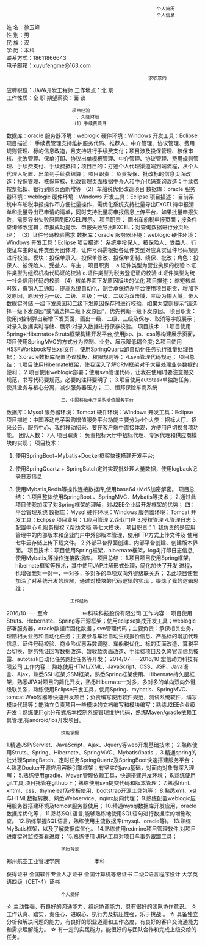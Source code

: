                                                            个人简历
                                                           个人信息
姓    名：徐玉峰															
性    别：男															
民    族：汉                             
学    历：本科		       						
联系方式：18611866643  														
电子邮箱：xuyufengme@163.com   

                                                        求职意向
应聘职位：JAVA开发工程师		  	        工作地点：北 京	
工作性质：全 职			           期望薪资：面 谈	

							项目经验
							一、久隆财险
							（1）手续费项目
数据库：oracle                                    服务器环境：weblogic
硬件环境：Windows                                 开发工具：Eclipse 
项目描述：
手续费管理支持维护服务代码、推荐人、中介管理、协议管理、费用规则管理、标的信息改造，且支持进行手续费支付；项目涉及投保管理、核保审核、批改管理、保单打印、协议出单模板管理、中介管理、协议管理、费用规则管理、手续费支付、手续费抵扣；项目目的：打通个人代理渠道端到端流程，从个人代理人配置、出单到手续费结算；
项目职责： 
负责投保、批改标的信息页面改造；投保管理、核保审核、批改管理页面根据中介人和中介代码查询改造；手续费按票抵扣、银行到账页面新增等
						（2）车船税优化改造项目
数据库：oracle                                    服务器环境：weblogic
硬件环境：Windows                                 开发工具：Eclipse 
项目描述：
目前系统中车船税申报操作不方便批量操作，需优化系统支持批量导出EXCEL待申报清单和批量导出已申请的清单，同时支持批量将申报信息上传平台，如果批量申报失败，需要导出失败原因到EXCEL展示。
项目职责：
画出车船税申报页面；按条件查询修改逻辑；申报成功提示、申报失败导出EXCEL；对查询数据进行分页处理；
						（3）证件号码校验需求 
数据库：oracle                                    服务器环境：weblogic
硬件环境：Windows                                 开发工具：Eclipse 
项目描述：
系统中投保人、被保险人、受益人、行使证车主的证件类型为团体时，证件号码需根据各证件类型对应真实证件号码规则进行校验。模块：投保单录入、投保单修改、投保单复制、续保、批改；角色：投保人、被保险人、受益人、车主；
项目职责：
a.证件类型为营业执照的校验
b.证件类型为组织机构代码证的校验
c.证件类型为税务登记证的校验
d.证件类型为统一社会信用代码的校验
						（4）核单界面下发原因版块的优化
项目描述：
缩短核单时效，撤销人工通知，提高系统自动化，配合承保待办平台使用项目职责，增加下发原因，原因分为一级、二级、三级；一级、二级为双击域，三级为输入域，录入数据实时储;一级下发原因和二级下发原因保存时进行校验，如果为空则提示“请选择一级下发原因”或“请选择二级下发原因”，优先判断一级下发原因。
项目职责：
使用js控制弹出新增下发页面，画出一级、二级、三级及保存、取消等字段展示；对录入数据实时存储、展示;对录入数据进行保存校验。
项目技术：
1.项目使用 Spring+Hibernate+Struts框架构建开发平台,使用jsp、js、css等构建展示页面，项目使用SpringMVC的方式分为控制、业务、展示降低耦合度;
2.项目使用HSSFWorkbook导出xsl文件，使用SpringQuartz跑自动化任务执行批量处理数据；
3.oracle数据库配置协议模板，权限规则等；
4.svn管理代码规范；
项目总结：
1.项目使用Hibernate框架，使我深入了解ORM框架对于大量处理业务数据的便利；
2.项目使用weblogic部署；使用svn管理代码，让我在使用时要注意提交规范，书写代码要规范，必要的注释要明了；
3.项目使用autotask单独跑任务，使其业务与核心分离，减少服务器压力；
						二、恒邦保险车商系统


						三、中国移动电子采购增值服务平台
数据库：Mysql                                     服务器环境：Tomcat
硬件环境：Windows                                 开发工具：Eclipse 
项目描述：中国移动电子采购增值服务平台功能主要分为4个大类：招标大厅、招采公告、服务中心、我的移动招采，要在客户端中直接体现，方便用户切换各项功能。 
团队人数： 7人
项目职责： 负责招标大厅中招标代理、专家代理和供应商模块的实现；
项目技术：
1.	使用SpringBoot+Mybatis+Docker框架快速搭建开发平台;
2.	使用SpringQuartz + SpringBatch定时实现批处理大量数据，使用logback记录日志信息
3.	使用Mybatis,Redis等操作连接数据库,使用base64+Md5加密解密。
项目总结：
1.项目整体使用SpringBoot 、SpringMVC、Mybatis等技术；
2.通过此项目使我加深了对Spring框架的理解，对J2EE企业级开发框架的优势；
						四：平台管理系统
数据库：Mysql                                      硬件环境：Windows 
服务器环境：Tomcat                                 开发工具：Eclipse 
项目业务：1.应用管理  2.企业门户  3.授权管理  4.管理日志  5.配置中心  6.服务授权  7.帮助文档 		等七大模块。
项目职责：1. 我负责的是应用管理中的内部版本和企业门户中外部版本管理，使用FTP方式上传文件及		使用七牛云存储上传下载文件。
		2.外部平台界面创建、内部平台创建、创建版本界面。
项目技术：项目使用Spring框架，hibernate框架，log4j打印日志信息,使用Mybatis,等操作连接数据库。
项目总结：
1.项目项目使用Spring框架，hibernate框架等技术，其中使用JAP注解形式处理，简化加快了开发	进程，也增强我对一对一，一对多，多对多的单项双向外键级联关系；
2.此项目使我加深了对系统开发的理解，通过对模块的代码逻辑的实现 ，锻炼了我的逻辑思维；

							工作经历
2016/10---- 至今                        中科软科技股份有限公司
工作内容：
项目使用Struts、Hebernate、Spring等开源框架；使用eclipse集成开发工具；weblogic部署服务器，oracle数据库固化数据；svn管理代码；主要负责：承保相关业务，理赔相关业务和自动化任务；主要参与车险自动生成报价信息、产品标的增加代理信息、证件号码校验、商业险优惠系数调整、车船税优化、标的页面改造、算税平台切换、财务凭证回写数据改造、暂收款页面改造、手续费项目及久隆官网信息披露、autotask自动化任务跑批任务等开发；
2014/07----2016/10	                    宏信动力科技有限公司
工作内容：
熟练使用HTML/XML、JavaScript、CSS、JSP、Java语言、Ajax，熟悉SSH框架,SSM框架，熟悉Spring框架使用、Hibernate持久层框架，熟悉JPA对项目的简化开发，熟悉Hibernate一对多，多对多的单向双向外键级联关系，熟练使用Eclipse开发工具，使用Spring、mybatis、SpringMVC、tomcat Web容器等快速开发项目；负责编写使用软件规范，测试系统软件，编写模块代码等；能独立负责项目一些模块的文档编写和模块编写；熟练J2EE企业级开发；熟练使用git分布式版本控制系统管理维护代码，熟练Maven/gradle依赖工具管理,有android/ios开发项目。 

						技能掌握
1.精通JSP/Servlet、JavaScript、Ajax、Jquery等web开发基础技术；
2.熟练使用Struts、Spring、Hibernate、SpringMVC、Mybatis/ibatis；
3.精通spring的批处理SpringBatch、定时任务SpringQuartz及SpringBoot快速搭建服务平台；
4.熟悉Docker开源应用容器引擎框架；有坚实的java基础，对面向对象有深入理解；
5.熟练使用gradle、Maven管理依赖工具，快速搭建开发环境；
6.熟练使用git工具,项目托管在github上；熟练使用svn提交代码和版本管理；
7.熟悉html、xhtml、css、thymeleaf及模板使用、bootstrap开源工具包等；
8.熟悉xml、xsl与HTML数据转换、熟悉Webservice、nginx反向代理；
9.熟练配置weblogic应用服务器搭建环境及tomcat服务器使用；
10.精通mysql数据库开发应用，oracle数据库优化等；
11.熟练SQL语言,能够熟练地使用SQL语句进行数据库的增删改查。
12.熟练掌握SQL语言，熟练使用主流数据库(mysql、oracle等)。
13.熟练MyBatis框架，以及了解数据库优化。
14.熟练使用redmine项目管理软件,对项目进度实时监控查看进度；
15.熟练使用 JIRA工具对项目与事务跟踪工具；

						学历背景
郑州航空工业管理学院                       本科

获得证书
全国软件专业人才证书
全国计算机等级证书 二级C语言程序设计
大学英语四级（CET-4）证书 

						个人爱好
☆ 主动性强，有良好的沟通能力，组织协调能力，具有很好的团队协作意识。
☆ 工作认真、踏实，责任心、进取心、执行力及抗压性强，乐于挑战 。
☆ 具备独立分析和解决问题的能力，有良好的职业道德和工作态度，有良好的客户交流通能力和需求理解能力。
☆ 有一定的实践能力，能很好的与团队合作和完成上级交给的任务。  ​
